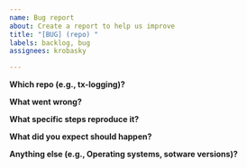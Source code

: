 ```yaml
---
name: Bug report
about: Create a report to help us improve
title: "[BUG] (repo) "
labels: backlog, bug
assignees: krobasky

---
```


**Which repo (e.g., tx-logging)?**

**What went wrong?**

**What specific steps reproduce it?**

**What did you expect should happen?**

**Anything else (e.g., Operating systems, sotware versions)?**
